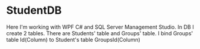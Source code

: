 # StudentDB
Here I'm working with WPF C# and SQL Server Management Studio. In DB I create 2 tables. There are Students' table and Groups' table. I bind Groups' table Id(Column) to Student's table GroupsId(Column)
